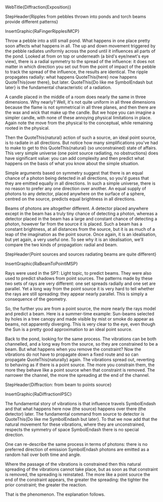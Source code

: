 WebTitle{Diffraction(Exposition)}

StepHeader{Ripples from pebbles thrown into ponds and torch beams provide different patterns}

InsertGraphic{RaFingerRipplesIMCP}

Throw a pebble into a still small pond. What happens in one place pretty soon affects what happens in all. The up and down movement triggered by the pebble radiates uniformly across the pond until it influences all parts of the pond. Looked at from on top or underneath (a bird's eye/newt's eye view), there is a radial symmetry to the spread of the influence: it does not matter in which direction you set out from the point of impact of the pebble to track the spread of the influence, the results are identical. The ripple propagates radially: what happens QuoteThis{here} now happens QuoteThis{over there}, but later. QuoteThis{Do like me SymbolEndash but later} is the fundamental characteristic of a radiation.

A candle placed in the middle of a room does nearly the same in three dimensions. Why nearly? Well, it's not quite uniform in all three dimensions because the flame is not symmetrical in all three planes, and then there are the wax and wick that make up the candle. But we hope you can imagine a simpler candle, with none of these annoying physical limitations in place. Again note the move from the physical to the conceptual, while remaining rooted in the physical.

Then the QuoteThis{natural} action of such a source, an ideal point source, is to radiate in all directions. But notice how many simplifications you've had to make to get to this QuoteThis{natural} (so unconstrained) state of affairs. This very simple universe (one point source radiating, no obstructions) does have significant value: you can add complexity and then predict what happens on the basis of what you know about the simple situation.

Simple arguments based on symmetry suggest that there is an equal chance of a photon being detected in all directions, so you'd guess that they are emitted equally in all directions. In such a simple universe, there is no reason to prefer any one direction over another. An equal supply of photons to any detector, placed anywhere on the surface of a sphere, centred on the source, predicts equal brightness in all directions.

Beams of photons are altogether different. A detector placed anywhere except in the beam has a truly tiny chance of detecting a photon, whereas a detector placed in the beam has a large and constant chance of detecting a photon, however far from the source it is placed. Such a beam has a constant brightness, at all distances from the source, but it is as much of a leap of the imagination as the point source. Once again, it is an idealisation, but yet again, a very useful one. To see why it is an idealisation, we'll compare the two kinds of propagation: radial and beam.

StepHeader{Point sources and sources radiating beams are quite different}

InsertGraphic{RaBeamToPointIMSP}

Rays were used in the SPT: Light topic, to predict beams. They were also used to predict shadows from point sources. The patterns made by these two sets of rays are very different: one set spreads radially and one set are parallel. Yet a long way from the point source it is very hard to tell whether the rays are still spreading: they appear nearly parallel. This is simply a consequence of the geometry.

So, the further you are from a point source, the more nearly the rays model and predict a beam. Here is a summer-time example: Sun-beams selected by holes in a tree canopy and made visible by mist or smoke do appear as beams, not apparently diverging. This is very clear to the eye, even though the Sun is a pretty good approximation to an ideal point source.

Back to the pond, looking for the same process. The vibrations can be both channelled, and a long way from the source, so they are constrained to be a beam. But what happens when you remove the constraint? Now the vibrations do not have to propagate down a fixed route and so can propagate QuoteThis{naturally} again. The vibrations spread out, reverting to behaving as if there is a point source. The more you constrain them, the more they behave like a point source when that constraint is removed. The narrower the channel, the more the spreading at the end of the channel.

StepHeader{Diffraction: from beam to points source}

InsertGraphic{RaDiffractionIPSC}

The fundamental story of vibrations is that influence travels SymbolEndash and that what happens here now (the source) happens over there (the detector) later. The fundamental command from source to detector is QuoteThis{Do like me SymbolEndash but later}. To that we now add that the natural movement for these vibrations, where they are unconstrained, respects the symmetry of space SymbolEndash there is no special direction.

One can re-describe the same process in terms of photons: there is no preferred direction of emission SymbolEndash photons are emitted as a random hail over both time and angle.

Where the passage of the vibrations is constrained then this natural spreading of the vibrations cannot take place, but as soon as that constraint is removed, the spreading is reinstated. The more like a point source the end of the constraint appears, the greater the spreading: the tighter the prior constraint; the greater the reaction.

That is the phenomenon. The explanation follows.

 
 
